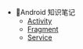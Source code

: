 - 📱Android 知识笔记
  - [Activity](Android/Activity)
  - [Fragment](Android/Fragment)
  - [Service](Android/Service)